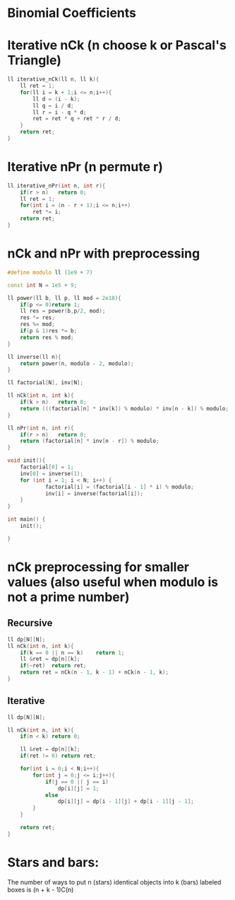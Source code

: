 # Binomial Coefficients

# Iterative nCk (n choose k or Pascal's Triangle)
```cpp
ll iterative_nCk(ll n, ll k){
    ll ret = 1;
    for(ll i = k + 1;i <= n;i++){
        ll d = (i - k);
        ll q = i / d;
        ll r = i - q * d;
        ret = ret * q + ret * r / d;
    }
    return ret;
}
```

# Iterative nPr (n permute r)
```cpp
ll iterative_nPr(int n, int r){
    if(r > n)   return 0;
    ll ret = 1;
    for(int i = (n - r + 1);i <= n;i++)
        ret *= i;
    return ret;
}
```

# nCk and nPr with preprocessing
```cpp
#define modulo ll (1e9 + 7)

const int N = 1e5 + 9;

ll power(ll b, ll p, ll mod = 2e18){
    if(p <= 0)return 1;
    ll res = power(b,p/2, mod);
    res *= res;
    res %= mod;
    if(p & 1)res *= b;
    return res % mod;
}

ll inverse(ll n){
    return power(n, modulo - 2, modulo);
}

ll factorial[N], inv[N];

ll nCk(int n, int k){
    if(k > n)   return 0;
    return (((factorial[n] * inv[k]) % modulo) * inv[n - k]) % modulo;
}

ll nPr(int n, int r){
    if(r > n)   return 0;
    return (factorial[n] * inv[n - r]) % modulo;
}

void init(){
	factorial[0] = 1;
	inv[0] = inverse(1);
	for (int i = 1; i < N; i++) {
			factorial[i] = (factorial[i - 1] * i) % modulo;
			inv[i] = inverse(factorial[i]);
	}
}

int main() {
	init();

}
```

# nCk preprocessing for smaller values (also useful when modulo is not a prime number)

## Recursive
```cpp
ll dp[N][N];
ll nCk(int n, int k){
    if(k == 0 || n == k)    return 1;
    ll &ret = dp[n][k];
    if(~ret)  return ret;
    return ret = nCk(n - 1, k - 1) + nCk(n - 1, k);
}
```

## Iterative
```cpp
ll dp[N][N];

ll nCk(int n, int k){
    if(n < k) return 0;

    ll &ret = dp[n][k];
    if(ret != 0) return ret;

    for(int i = 0;i < N;i++){
        for(int j = 0;j <= i;j++){
            if(j == 0 || j == i)
                dp[i][j] = 1;
            else
                dp[i][j] = dp[i - 1][j] + dp[i - 1][j - 1];
        }
    }

    return ret;
}
```



# Stars and bars:
The number of ways to put n (stars) identical objects into k (bars) labeled boxes is (n + k - 1)C(n)
